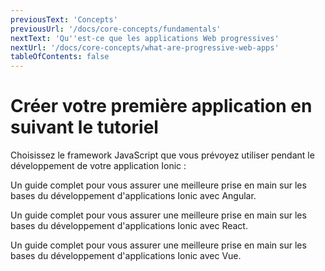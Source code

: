 ```yaml
---
previousText: 'Concepts'
previousUrl: '/docs/core-concepts/fundamentals'
nextText: 'Qu''est-ce que les applications Web progressives'
nextUrl: '/docs/core-concepts/what-are-progressive-web-apps'
tableOfContents: false
---
```


# Créer votre première application en suivant le tutoriel

Choisissez le framework JavaScript que vous prévoyez utiliser pendant le développement de votre application Ionic :

<docs-cards> <docs-card header="Start with Angular" href="/docs/angular/your-first-app" icon="/docs/assets/icons/logo-angular-icon.png"> 

Un guide complet pour vous assurer une meilleure prise en main sur les bases du développement d'applications Ionic avec Angular.</docs-card>

<docs-card header="Start with React" href="/docs/react/your-first-app" icon="/docs/assets/icons/logo-react-icon.png"> 

Un guide complet pour vous assurer une meilleure prise en main sur les bases du développement d'applications Ionic avec React.</docs-card>

<docs-card class="disabled" header="Start with Vue (soon)" href="" icon="/docs/assets/icons/logo-vue-icon.png"> 

Un guide complet pour vous assurer une meilleure prise en main sur les bases du développement d'applications Ionic avec Vue.</docs-card> </docs-cards>
